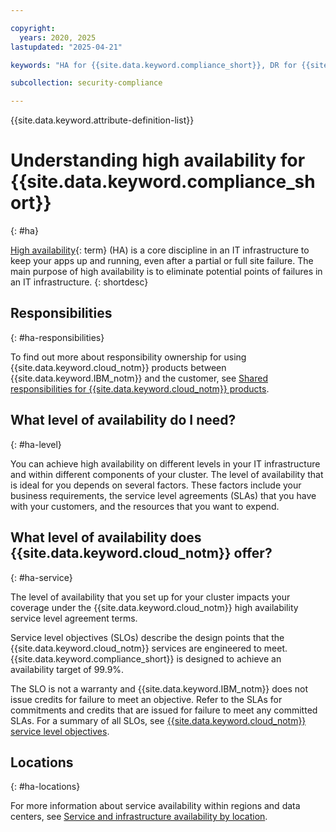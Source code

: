```yaml
---

copyright:
  years: 2020, 2025
lastupdated: "2025-04-21"

keywords: "HA for {{site.data.keyword.compliance_short}}, DR for {{site.data.keyword.compliance_short}}, high availability for {{site.data.keyword.compliance_short}}, disaster recovery for {{site.data.keyword.compliance_short}}, failover for {{site.data.keyword.compliance_short}}, BC for {{site.data.keyword.compliance_short}}, business continuity for {{site.data.keyword.compliance_short}}, disaster recovery for {{site.data.keyword.compliance_short}}"

subcollection: security-compliance

---
```


{{site.data.keyword.attribute-definition-list}}

# Understanding high availability for {{site.data.keyword.compliance_short}}
{: #ha}

[High availability](#x2284708){: term} (HA) is a core discipline in an IT infrastructure to keep your apps up and running, even after a partial or full site failure. The main purpose of high availability is to eliminate potential points of failures in an IT infrastructure.
{: shortdesc}

## Responsibilities
{: #ha-responsibilities}

To find out more about responsibility ownership for using {{site.data.keyword.cloud_notm}} products between {{site.data.keyword.IBM_notm}} and the customer, see [Shared responsibilities for {{site.data.keyword.cloud_notm}} products](/docs/overview?topic=overview-shared-responsibilities).

## What level of availability do I need?
{: #ha-level}

You can achieve high availability on different levels in your IT infrastructure and within different components of your cluster. The level of availability that is ideal for you depends on several factors. These factors include your business requirements, the service level agreements (SLAs) that you have with your customers, and the resources that you want to expend.

## What level of availability does {{site.data.keyword.cloud_notm}} offer?
{: #ha-service}

The level of availability that you set up for your cluster impacts your coverage under the {{site.data.keyword.cloud_notm}} high availability service level agreement terms.

Service level objectives (SLOs) describe the design points that the {{site.data.keyword.cloud_notm}} services are engineered to meet. {{site.data.keyword.compliance_short}} is designed to achieve an availability target of 99.9%.

The SLO is not a warranty and {{site.data.keyword.IBM_notm}} does not issue credits for failure to meet an objective. Refer to the SLAs for commitments and credits that are issued for failure to meet any committed SLAs. For a summary of all SLOs, see [{{site.data.keyword.cloud_notm}} service level objectives](/docs/resiliency?topic=resiliency-slo).


## Locations
{: #ha-locations}

For more information about service availability within regions and data centers, see [Service and infrastructure availability by location](/docs/overview?topic=overview-services_region).
